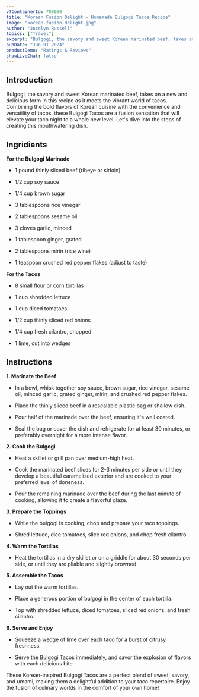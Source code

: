 ```yaml
---
vfContainerId: 700000
title: "Korean Fusion Delight - Homemade Bulgogi Tacos Recipe"
image: "korean-fusion-delight.jpg"
author: "Jocelyn Russell"
topics: ["Travel"]
excerpt: "Bulgogi, the savory and sweet Korean marinated beef, takes on a new and delicious form in this recipe as it meets the vibrant world of tacos."
pubDate: "Jun 01 2024"
productDemo: "Ratings & Reviews"
showLiveChat: false
---
```


## **Introduction**

Bulgogi, the savory and sweet Korean marinated beef, takes on a new and delicious form in this recipe as it meets the vibrant world of tacos. Combining the bold flavors of Korean cuisine with the convenience and versatility of tacos, these Bulgogi Tacos are a fusion sensation that will elevate your taco night to a whole new level. Let's dive into the steps of creating this mouthwatering dish.

## **Ingridients**

**For the Bulgogi Marinade**

- 1 pound thinly sliced beef (ribeye or sirloin)

- 1/2 cup soy sauce

- 1/4 cup brown sugar

- 3 tablespoons rice vinegar

- 2 tablespoons sesame oil

- 3 cloves garlic, minced

- 1 tablespoon ginger, grated

- 2 tablespoons mirin (rice wine)

- 1 teaspoon crushed red pepper flakes (adjust to taste)

**For the Tacos**

- 8 small flour or corn tortillas

- 1 cup shredded lettuce

- 1 cup diced tomatoes

- 1/2 cup thinly sliced red onions

- 1/4 cup fresh cilantro, chopped

- 1 lime, cut into wedges

## **Instructions**

**1\. Marinate the Beef**

- In a bowl, whisk together soy sauce, brown sugar, rice vinegar, sesame oil, minced garlic, grated ginger, mirin, and crushed red pepper flakes.

- Place the thinly sliced beef in a resealable plastic bag or shallow dish.

- Pour half of the marinade over the beef, ensuring it's well coated.

- Seal the bag or cover the dish and refrigerate for at least 30 minutes, or preferably overnight for a more intense flavor.

**2\. Cook the Bulgogi**

- Heat a skillet or grill pan over medium-high heat.

- Cook the marinated beef slices for 2-3 minutes per side or until they develop a beautiful caramelized exterior and are cooked to your preferred level of doneness.

- Pour the remaining marinade over the beef during the last minute of cooking, allowing it to create a flavorful glaze.

**3\. Prepare the Toppings**

- While the bulgogi is cooking, chop and prepare your taco toppings.

- Shred lettuce, dice tomatoes, slice red onions, and chop fresh cilantro.

**4\. Warm the Tortillas**

- Heat the tortillas in a dry skillet or on a griddle for about 30 seconds per side, or until they are pliable and slightly browned.

**5\. Assemble the Tacos**

- Lay out the warm tortillas.

- Place a generous portion of bulgogi in the center of each tortilla.

- Top with shredded lettuce, diced tomatoes, sliced red onions, and fresh cilantro.

**6\. Serve and Enjoy**

- Squeeze a wedge of lime over each taco for a burst of citrusy freshness.

- Serve the Bulgogi Tacos immediately, and savor the explosion of flavors with each delicious bite.

These Korean-inspired Bulgogi Tacos are a perfect blend of sweet, savory, and umami, making them a delightful addition to your taco repertoire. Enjoy the fusion of culinary worlds in the comfort of your own home!

<div class="viafoura">
  <vf-livereviews></vf-livereviews>
</div>
